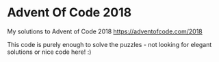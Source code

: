 # Advent Of Code 2018
My solutions to Advent of Code 2018
https://adventofcode.com/2018

This code is purely enough to solve the puzzles - not looking for elegant solutions or nice code here! :)
